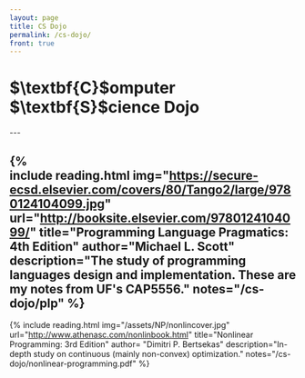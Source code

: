 ```yaml
---
layout: page
title: CS Dojo
permalink: /cs-dojo/
front: true
---
```


<script type="text/javascript" async
  src="https://cdn.mathjax.org/mathjax/latest/MathJax.js?config=TeX-MML-AM_CHTML">
</script>

<script type="text/x-mathjax-config">
MathJax.Hub.Config({
  TeX: { equationNumbers: { autoNumber: "AMS" } },
  tex2jax: {inlineMath: [['$','$'], ['\\(','\\)']]}
});
</script>
 
<h1>$\textbf{C}$omputer $\textbf{S}$cience Dojo</h1>
---

{%  
  include reading.html
  img="https://secure-ecsd.elsevier.com/covers/80/Tango2/large/9780124104099.jpg"
  url="http://booksite.elsevier.com/9780124104099/"
  title="Programming Language Pragmatics: 4th Edition"
  author="Michael L. Scott"
  description="The study of programming languages design and implementation. These are my notes from UF's CAP5556."
  notes="/cs-dojo/plp"
%}
---
{%
  include reading.html
  img="/assets/NP/nonlincover.jpg"
  url="http://www.athenasc.com/nonlinbook.html"
  title="Nonlinear Programming: 3rd Edition"
  author= "Dimitri P. Bertsekas"
  description="In-depth study on continuous (mainly non-convex) optimization."
  notes="/cs-dojo/nonlinear-programming.pdf"
%}

	